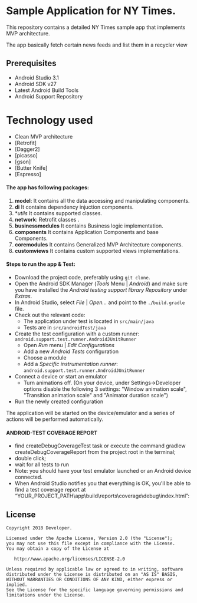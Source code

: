 # Sample Application for NY Times.
This repository contains a detailed NY Times sample app that implements MVP architecture.

The app basically fetch certain news feeds and list them in a recycler view

Prerequisites
--------------

- Android Studio 3.1
- Android SDK v27
- Latest Android Build Tools
- Android Support Repository

# Technology used
* Clean MVP architecture
* [Retrofit]
* [Dagger2]
* [picasso]
* [gson]
* [Butter Knife]
* [Espresso]


#### The app has following packages:
1. **model**: It contains all the data accessing and manipulating components.
2. **di** It contains dependency injuction components.
3. **utils* It contains supported classes.
4. **network**: Retrofit classes .
5. **businessmodules** It contains Business logic implementation.
6. **components** It contains Application Components and base Components.
7. **coremodules** It contains Generalized MVP Architecture components.
8. **customviews** It contains custom supported views implementations.

#### Steps to run the app & Test:
- Download the project code, preferably using `git clone`.
- Open the Android SDK Manager (*Tools* Menu | *Android*) and make sure you have installed the *Android testing support library Repository* under *Extras*.
- In Android Studio, select *File* | *Open...* and point to the `./build.gradle` file.
- Check out the relevant code:
    * The application under test is located in `src/main/java`
    * Tests are in `src/androidTest/java`
- Create the test configuration with a custom runner: `android.support.test.runner.AndroidJUnitRunner`
    * Open *Run* menu | *Edit Configurations*
    * Add a new *Android Tests* configuration
    * Choose a module
    * Add a *Specific instrumentation runner*: `android.support.test.runner.AndroidJUnitRunner`
- Connect a device or start an emulator
    * Turn animations off.
    (On your device, under Settings->Developer options disable the following 3 settings: "Window animation scale", "Transition animation scale" and "Animator duration scale")
- Run the newly created configuration

The application will be started on the device/emulator and a series of actions will be performed automatically.

#### ANDROID-TEST COVERAGE REPORT

- find createDebugCoverageTest task or execute the command gradlew createDebugCoverageReport from the project root in the terminal;
- double click;
- wait for all tests to run
- Note: you should have your test emulator launched or an Android device connected.
- When Android Studio notifies you that everything is OK, you'll be able to find a test coverage report at “YOUR_PROJECT_PATH\app\build\reports\coverage\debug\index.html”:


License
--------


    Copyright 2018 Developer.

    Licensed under the Apache License, Version 2.0 (the "License");
    you may not use this file except in compliance with the License.
    You may obtain a copy of the License at

       http://www.apache.org/licenses/LICENSE-2.0

    Unless required by applicable law or agreed to in writing, software
    distributed under the License is distributed on an "AS IS" BASIS,
    WITHOUT WARRANTIES OR CONDITIONS OF ANY KIND, either express or implied.
    See the License for the specific language governing permissions and
    limitations under the License.
